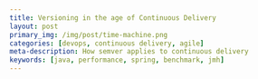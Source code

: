```yaml
---
title: Versioning in the age of Continuous Delivery
layout: post
primary_img: /img/post/time-machine.png
categories: [devops, continuous delivery, agile]
meta-description: How semver applies to continuous delivery
keywords: [java, performance, spring, benchmark, jmh]
---
```

